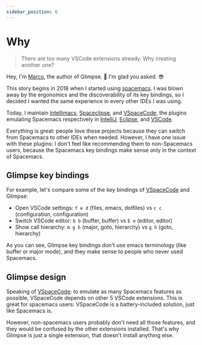 ```yaml
---
sidebar_position: 6
---
```


# Why

> There are too many VSCode extensions already. Why creating another one?

Hey, I'm [Marco](https://ieni.dev), the author of Glimpse. 👋
I'm glad you asked. 😎

This story begins in 2018 when I started using [spacemacs](https://www.spacemacs.org/).
I was blown away by the ergonomics and the discoverability of its key bindings, so
I decided I wanted the same experience in every other IDEs I was using.

Today, I maintain [Intellimacs](https://github.com/MarcoIeni/intellimacs), [Spaceclipse](https://github.com/MarcoIeni/spaceclipse), and [VSpaceCode],
the plugins emulating Spacemacs respectively in [IntelliJ](https://www.jetbrains.com/), [Eclipse](https://www.eclipse.org/), and [VSCode](https://code.visualstudio.com/).

Everything is great: people love these projects because they can switch from Spacemacs to other IDEs when needed.
However, I have one issue with these plugins: I don't feel like recommending them to non-Spacemacs users, because
the Spacemacs key bindings make sense only in the context of Spacemacs.

## Glimpse key bindings

For example, let's compare some of the key bindings of [VSpaceCode] and Glimpse:

- Open VSCode settings: `f e d` (files, emacs, dotfiles) vs `c c` (configuration, configuration)
- Switch VSCode editor: `b b` (buffer, buffer) vs `E e` (editor, editor)
- Show call hierarchy: `m g h` (major, goto, hierarchy) vs `g h` (goto, hierarchy)

As you can see, Glimpse key bindings don't use emacs terminology (like buffer or major mode),
and they make sense to people who never used Spacemacs.

## Glimpse design

Speaking of [VSpaceCode]: to emulate as many Spacemacs features as possible,
VSpaceCode depends on other 5 VSCode extensions.
This is great for spacemacs users: VSpaceCode is a battery-included solution, just like Spacemacs is.

However, non-spacemacs users probably don't need all those features, and they would be confused by the other extensions installed.
That's why Glimpse is just a single extension, that doesn't install anything else.

[VSpaceCode]: https://github.com/VSpaceCode/VSpaceCode
